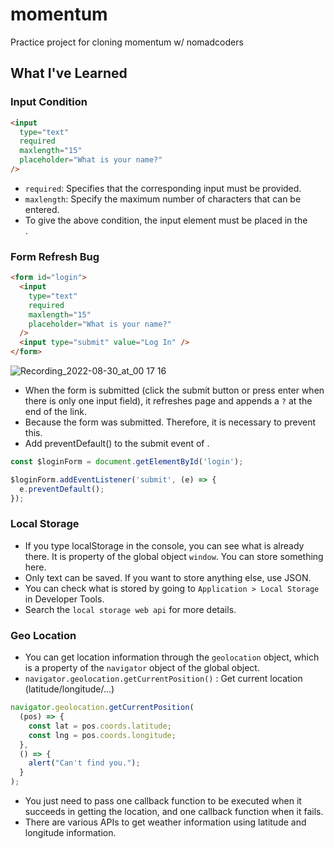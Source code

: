 # momentum
Practice project for cloning momentum w/ nomadcoders

## What I've Learned
### Input Condition
```html
<input
  type="text"
  required
  maxlength="15"
  placeholder="What is your name?"
/>
```
- `required`: Specifies that the corresponding input must be provided.
- `maxlength`: Specify the maximum number of characters that can be entered.
- To give the above condition, the input element must be placed in the <form>.

### Form Refresh Bug
```html
<form id="login">
  <input
    type="text"
    required
    maxlength="15"
    placeholder="What is your name?"
  />
  <input type="submit" value="Log In" />
</form>
```
![Recording_2022-08-30_at_00 17 16](https://user-images.githubusercontent.com/40143716/187466363-539e9f68-8455-4f71-ac6e-66f87e578098.gif)
- When the form is submitted (click the submit button or press enter when there is only one input field), it refreshes page and appends a `?` at the end of the link.
- Because the form was submitted. Therefore, it is necessary to prevent this.
- Add preventDefault() to the submit event of <form>.
```javascript
const $loginForm = document.getElementById('login');

$loginForm.addEventListener('submit', (e) => {
  e.preventDefault();
});
```

### Local Storage
- If you type localStorage in the console, you can see what is already there. It is property of the global object `window`. You can store something here.
- Only text can be saved. If you want to store anything else, use JSON.
- You can check what is stored by going to `Application > Local Storage` in Developer Tools.
- Search the `local storage web api` for more details.

### Geo Location
- You can get location information through the `geolocation` object, which is a property of the `navigator` object of the global object.
- `navigator.geolocation.getCurrentPosition()` : Get current location (latitude/longitude/...)
```javascript
navigator.geolocation.getCurrentPosition(
  (pos) => {
    const lat = pos.coords.latitude;
    const lng = pos.coords.longitude;
  },
  () => {
    alert("Can't find you.");
  }
);
```
- You just need to pass one callback function to be executed when it succeeds in getting the location, and one callback function when it fails.
- There are various APIs to get weather information using latitude and longitude information.
